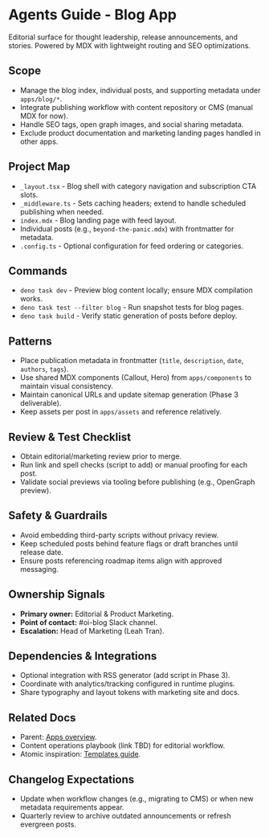 # Agents Guide - Blog App

Editorial surface for thought leadership, release announcements, and stories. Powered by MDX with lightweight routing and SEO optimizations.

## Scope
- Manage the blog index, individual posts, and supporting metadata under `apps/blog/*`.
- Integrate publishing workflow with content repository or CMS (manual MDX for now).
- Handle SEO tags, open graph images, and social sharing metadata.
- Exclude product documentation and marketing landing pages handled in other apps.

## Project Map
- `_layout.tsx` - Blog shell with category navigation and subscription CTA slots.
- `_middleware.ts` - Sets caching headers; extend to handle scheduled publishing when needed.
- `index.mdx` - Blog landing page with feed layout.
- Individual posts (e.g., `beyond-the-panic.mdx`) with frontmatter for metadata.
- `.config.ts` - Optional configuration for feed ordering or categories.

## Commands
- `deno task dev` - Preview blog content locally; ensure MDX compilation works.
- `deno task test --filter blog` - Run snapshot tests for blog pages.
- `deno task build` - Verify static generation of posts before deploy.

## Patterns
- Place publication metadata in frontmatter (`title`, `description`, `date`, `authors`, `tags`).
- Use shared MDX components (Callout, Hero) from `apps/components` to maintain visual consistency.
- Maintain canonical URLs and update sitemap generation (Phase 3 deliverable).
- Keep assets per post in `apps/assets` and reference relatively.

## Review & Test Checklist
- Obtain editorial/marketing review prior to merge.
- Run link and spell checks (script to add) or manual proofing for each post.
- Validate social previews via tooling before publishing (e.g., OpenGraph preview).

## Safety & Guardrails
- Avoid embedding third-party scripts without privacy review.
- Keep scheduled posts behind feature flags or draft branches until release date.
- Ensure posts referencing roadmap items align with approved messaging.

## Ownership Signals
- **Primary owner:** Editorial & Product Marketing.
- **Point of contact:** #oi-blog Slack channel.
- **Escalation:** Head of Marketing (Leah Tran).

## Dependencies & Integrations
- Optional integration with RSS generator (add script in Phase 3).
- Coordinate with analytics/tracking configured in runtime plugins.
- Share typography and layout tokens with marketing site and docs.

## Related Docs
- Parent: [Apps overview](../Agents.md).
- Content operations playbook (link TBD) for editorial workflow.
- Atomic inspiration: [Templates guide](../../../open-industrial-reference-architecture/atomic/templates/Agents.md).

## Changelog Expectations
- Update when workflow changes (e.g., migrating to CMS) or when new metadata requirements appear.
- Quarterly review to archive outdated announcements or refresh evergreen posts.
